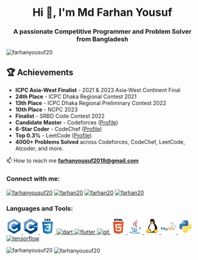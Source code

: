 <h1 align="center">Hi 👋, I'm Md Farhan Yousuf</h1>
<h3 align="center">A passionate Competitive Programmer and Problem Solver from Bangladesh</h3>

<p align="left"> <img src="https://komarev.com/ghpvc/?username=farhanyousuf20&label=Profile%20views&color=0e75b6&style=flat" alt="farhanyousuf20" /> </p>

## 🏆 Achievements
- **ICPC Asia-West Finalist** - 2021 & 2023 Asia-West Continent Final
- **24th Place** - ICPC Dhaka Regional Contest 2021
- **13th Place** - ICPC Dhaka Regional Preliminary Contest 2022
- **10th Place** - NCPC 2023
- **Finalist** - SRBD Code Contest 2022
- **Candidate Master** - Codeforces ([Profile](https://codeforces.com/profile/_DUDE_))
- **6-Star Coder** - CodeChef ([Profile](https://www.codechef.com/users/Farhan20))
- **Top 0.3%** - LeetCode ([Profile](https://leetcode.com/Farhan20/))
- **4000+ Problems Solved** across Codeforces, CodeChef, LeetCode, Atcoder, and more.

📫 How to reach me **farhanyousuf2019@gmail.com**

<h3 align="left">Connect with me:</h3>
<p align="left">
<a href="https://linkedin.com/in/farhanyousuf20" target="blank"><img align="center" src="https://raw.githubusercontent.com/rahuldkjain/github-profile-readme-generator/master/src/images/icons/Social/linked-in-alt.svg" alt="farhanyousuf20" height="30" width="40" /></a>
<a href="https://www.codechef.com/users/farhan20" target="blank"><img align="center" src="https://cdn.jsdelivr.net/npm/simple-icons@3.1.0/icons/codechef.svg" alt="farhan20" height="30" width="40" /></a>
<a href="https://codeforces.com/profile/farhan20" target="blank"><img align="center" src="https://raw.githubusercontent.com/rahuldkjain/github-profile-readme-generator/master/src/images/icons/Social/codeforces.svg" alt="farhan20" height="30" width="40" /></a>
<a href="https://www.leetcode.com/farhan20" target="blank"><img align="center" src="https://raw.githubusercontent.com/rahuldkjain/github-profile-readme-generator/master/src/images/icons/Social/leet-code.svg" alt="farhan20" height="30" width="40" /></a>
</p>

<h3 align="left">Languages and Tools:</h3>
<p align="left"> <a href="https://www.cprogramming.com/" target="_blank" rel="noreferrer"> <img src="https://raw.githubusercontent.com/devicons/devicon/master/icons/c/c-original.svg" alt="c" width="40" height="40"/> </a> <a href="https://www.w3schools.com/cpp/" target="_blank" rel="noreferrer"> <img src="https://raw.githubusercontent.com/devicons/devicon/master/icons/cplusplus/cplusplus-original.svg" alt="cplusplus" width="40" height="40"/> </a> <a href="https://www.w3schools.com/css/" target="_blank" rel="noreferrer"> <img src="https://raw.githubusercontent.com/devicons/devicon/master/icons/css3/css3-original-wordmark.svg" alt="css3" width="40" height="40"/> </a> <a href="https://dart.dev" target="_blank" rel="noreferrer"> <img src="https://www.vectorlogo.zone/logos/dartlang/dartlang-icon.svg" alt="dart" width="40" height="40"/> </a> <a href="https://flutter.dev" target="_blank" rel="noreferrer"> <img src="https://www.vectorlogo.zone/logos/flutterio/flutterio-icon.svg" alt="flutter" width="40" height="40"/> </a> <a href="https://git-scm.com/" target="_blank" rel="noreferrer"> <img src="https://www.vectorlogo.zone/logos/git-scm/git-scm-icon.svg" alt="git" width="40" height="40"/> </a> <a href="https://www.w3.org/html/" target="_blank" rel="noreferrer"> <img src="https://raw.githubusercontent.com/devicons/devicon/master/icons/html5/html5-original-wordmark.svg" alt="html5" width="40" height="40"/> </a> <a href="https://www.java.com" target="_blank" rel="noreferrer"> <img src="https://raw.githubusercontent.com/devicons/devicon/master/icons/java/java-original.svg" alt="java" width="40" height="40"/> </a> <a href="https://www.linux.org/" target="_blank" rel="noreferrer"> <img src="https://raw.githubusercontent.com/devicons/devicon/master/icons/linux/linux-original.svg" alt="linux" width="40" height="40"/> </a> <a href="https://www.mysql.com/" target="_blank" rel="noreferrer"> <img src="https://raw.githubusercontent.com/devicons/devicon/master/icons/mysql/mysql-original-wordmark.svg" alt="mysql" width="40" height="40"/> </a> <a href="https://www.python.org" target="_blank" rel="noreferrer"> <img src="https://raw.githubusercontent.com/devicons/devicon/master/icons/python/python-original.svg" alt="python" width="40" height="40"/> </a> <a href="https://www.tensorflow.org" target="_blank" rel="noreferrer"> <img src="https://www.vectorlogo.zone/logos/tensorflow/tensorflow-icon.svg" alt="tensorflow" width="40" height="40"/> </a> </p>

<p><img align="left" src="https://github-readme-stats.vercel.app/api/top-langs?username=farhanyousuf20&show_icons=true&locale=en&layout=compact" alt="farhanyousuf20" /></p>

<p>&nbsp;<img align="center" src="https://github-readme-stats.vercel.app/api?username=farhanyousuf20&show_icons=true&locale=en" alt="farhanyousuf20" /></p>

